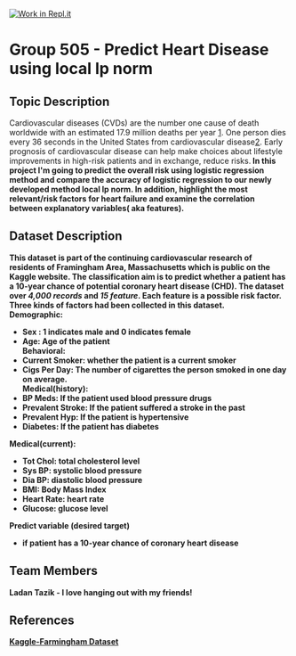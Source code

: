 [![Work in Repl.it](https://classroom.github.com/assets/work-in-replit-14baed9a392b3a25080506f3b7b6d57f295ec2978f6f33ec97e36a161684cbe9.svg)](https://classroom.github.com/online_ide?assignment_repo_id=315718&assignment_repo_type=GroupAssignmentRepo)
# Group 505 - Predict Heart Disease using local lp norm

## Topic Description
Cardiovascular diseases (CVDs) are the number one cause of death worldwide with an estimated 17.9 million deaths per year [1](https://www.who.int/health-topics/cardiovascular-diseases/#tab=tab_1). One person dies every 36 seconds in the United States from cardiovascular disease[2](https://www.cdc.gov/heartdisease/facts.htm). Early prognosis of cardiovascular disease can help make choices about lifestyle improvements in high-risk patients and in exchange, reduce risks.<b> In this project I'm going to  predict the overall risk using **logistic regression** method and compare the accuracy of logistic regression to our newly developed method **local lp norm**. In addition, highlight the most relevant/risk factors for heart failure and examine the correlation between explanatory variables( aka features).

## Dataset Description
This dataset is part of the continuing cardiovascular research of residents of Framingham Area, Massachusetts which is public on the Kaggle website. The classification aim is to predict whether a patient has a 10-year chance of potential coronary heart disease (CHD). The dataset over *4,000 records* and *15 feature*. Each feature is a possible risk factor. Three kinds of factors had been collected in this dataset.<br>
Demographic:
- Sex : 1 indicates male and 0 indicates female
- Age: Age of the patient<br>
Behavioral:
- Current Smoker: whether the patient is a current smoker
- Cigs Per Day: The number of cigarettes the person smoked in one day on average.<br>
Medical(history):
- BP Meds: If the patient used blood pressure drugs
- Prevalent Stroke: If the patient suffered a stroke in the past
- Prevalent Hyp: If the patient is hypertensive
- Diabetes: If the patient has diabetes

Medical(current):
- Tot Chol: total cholesterol level 
- Sys BP: systolic blood pressure
- Dia BP: diastolic blood pressure 
- BMI: Body Mass Index 
- Heart Rate: heart rate
- Glucose: glucose level 

Predict variable (desired target)
- if patient has a 10-year chance of coronary heart disease

## Team Members

Ladan Tazik - I love hanging out with my friends!

## References
[Kaggle-Farmingham Dataset](https://www.kaggle.com/amanajmera1/framingham-heart-study-dataset)

